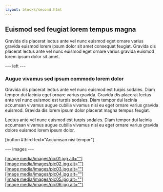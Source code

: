 ```yaml
---
layout: blocks/second.html
---
```


## Euismod sed feugiat lorem tempus magna

Gravida dis placerat lectus ante vel nunc euismod eget ornare varius gravida euismod lorem ipsum dolor sit amet 
consequat feugiat. Gravida dis placerat lectus ante vel nunc euismod eget ornare varius gravida euismod lorem ipsum 
dolor sit amet.


--- left ---

### Augue vivamus sed ipsum commodo lorem dolor

Gravida dis placerat lectus ante vel nunc euismod est turpis sodales. Diam tempor dui lacinia eget ornare varius 
gravida. Gravida dis placerat lectus ante vel nunc euismod est turpis sodales. Diam tempor dui lacinia accumsan 
vivamus augue cubilia vivamus nisi eu eget ornare varius gravida euismod.  Gravida dis lorem ipsum dolor placerat 
magna tempus feugiat.

Lectus ante vel nunc euismod est turpis sodales. Diam tempor dui lacinia accumsan vivamus augue cubilia vivamus 
nisi eu eget ornare varius gravida dolore euismod lorem ipsum dolor.

[button #third text="Accumsan nisi tempor"]


--- images ---

<div class="6u"><a href="#" class="image fit">[image media/images/pic01.jpg alt=""]</a></div>
<div class="6u"><a href="#" class="image fit">[image media/images/pic02.jpg alt=""]</a></div>
<div class="6u"><a href="#" class="image fit">[image media/images/pic03.jpg alt=""]</a></div>
<div class="6u"><a href="#" class="image fit">[image media/images/pic04.jpg alt=""]</a></div>
<div class="6u"><a href="#" class="image fit">[image media/images/pic05.jpg alt=""]</a></div>
<div class="6u"><a href="#" class="image fit">[image media/images/pic06.jpg alt=""]</a></div>

